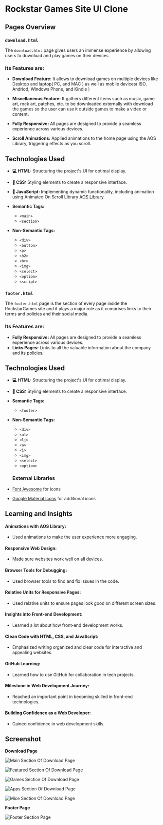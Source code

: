 # Rockstar Games Site UI Clone

## Pages Overview

### `download.html`

The `download.html` page gives users an immense experience by allowing users to download and play games on their devices. 

### Its Features are:

- **Download Feature:** It allows to download games on multiple devices like Desktop and laptop( PC, and MAC ) as well as mobile devices( ISO, Andriod, Windows Phone, and Kindle )

- **Miscellaneous Feature:** It gathers different items such as music, game art, rock art, patches, etc. to be downloaded externally with download the games so the user can use it outside games to make a video or content.

-  **Fully Responsive:** All pages are designed to provide a seamless experience across various devices.

-  **Scroll Animations:** Applied animations to the home page using the AOS Library, triggering effects as you scroll.


## Technologies Used

- **💻 HTML:** Structuring the project's UI for optimal display.

- **🎨 CSS:** Styling elements to create a responsive interface.

- **🚀 JavaScript:** Implementing dynamic functionality, including animation using Animated On Scroll Library [AOS Library](https://github.com/michalsnik/aos)

- **Semantic Tags:**
  - `<main>`
  - `<section>`

- **Non-Semantic Tags:**
  - `<div>`
  - `<button>`
  - `<p>`
  - `<h2>`
  - `<br>`
  - `<img>`
  - `<select>`
  - `<option>`
  - `<script>`

 ### `footer.html`

 The `footer.html` page is the section of every page inside the RockstarGames site and it plays a major role as it comprises links to their terms and policies and their social media. 
 
 ### Its Features are:

 -  **Fully Responsive:** All pages are designed to provide a seamless experience across various devices.
 -  **Links Pages:** Links to all the valuable information about the company and its policies.
 
 ## Technologies Used
 
- **💻 HTML:** Structuring the project's UI for optimal display.

- **🎨 CSS:** Styling elements to create a responsive interface.

- **Semantic Tags:**
  - `<footer>`

- **Non-Semantic Tags:**
  - `<div>`
  - `<ul>`
  - `<li>`
  - `<a>`
  - `<i>`
  - `<img>`
  - `<select>`
  - `<option>`

  ### External Libraries

-  [Font Awesome](https://fontawesome.com/) for icons
-  [Google Material Icons](https://material.io/resources/icons/) for additional icons

## Learning and Insights

#### Animations with AOS Library:

- Used animations to make the user experience more engaging.

#### Responsive Web Design:

- Made sure websites work well on all devices.

#### Browser Tools for Debugging:

- Used browser tools to find and fix issues in the code.

#### Relative Units for Responsive Pages:

- Used relative units to ensure pages look good on different screen sizes.

#### Insights into Front-end Development:

- Learned a lot about how front-end development works.

#### Clean Code with HTML, CSS, and JavaScript:

- Emphasized writing organized and clear code for interactive and appealing websites.

#### GitHub Learning:

- Learned how to use GitHub for collaboration in tech projects.

#### Milestone in Web Development Journey:

- Reached an important point in becoming skilled in front-end technologies.

#### Building Confidence as a Web Developer:

- Gained confidence in web development skills.

## Screenshot

**Download Page**

![Main Section Of Download Page](./download/Images/Screenshot/Main-section-of-download-page.png)

![Featured Section Of Download Page](./download/Images/Screenshot/Featured-section-of-download-page.png)

![Games Section Of Download Page](./download/Images/Screenshot/Games-section-of-download-page.png)

![Apps Section Of Download Page](./download/Images/Screenshot/Apps-section-of-download-page.png)

![Mice Section Of Download Page](./download/Images/Screenshot/Mice-section-of-download-page.png)

**Footer Page**

![Footer Section Page](./footer/assest/Footer-page.png)
